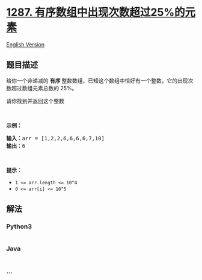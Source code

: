 # [1287. 有序数组中出现次数超过25%的元素](https://leetcode-cn.com/problems/element-appearing-more-than-25-in-sorted-array)

[English Version](/solution/1200-1299/1287.Element%20Appearing%20More%20Than%2025%25%20In%20Sorted%20Array/README_EN.md)

## 题目描述

<!-- 这里写题目描述 -->

<p>给你一个非递减的&nbsp;<strong>有序&nbsp;</strong>整数数组，已知这个数组中恰好有一个整数，它的出现次数超过数组元素总数的 25%。</p>

<p>请你找到并返回这个整数</p>

<p>&nbsp;</p>

<p><strong>示例：</strong></p>

<pre>
<strong>输入：</strong>arr = [1,2,2,6,6,6,6,7,10]
<strong>输出：</strong>6
</pre>

<p>&nbsp;</p>

<p><strong>提示：</strong></p>

<ul>
	<li><code>1 &lt;= arr.length &lt;= 10^4</code></li>
	<li><code>0 &lt;= arr[i] &lt;= 10^5</code></li>
</ul>


## 解法

<!-- 这里可写通用的实现逻辑 -->

<!-- tabs:start -->

### **Python3**

<!-- 这里可写当前语言的特殊实现逻辑 -->

```python

```

### **Java**

<!-- 这里可写当前语言的特殊实现逻辑 -->

```java

```

### **...**

```

```

<!-- tabs:end -->
